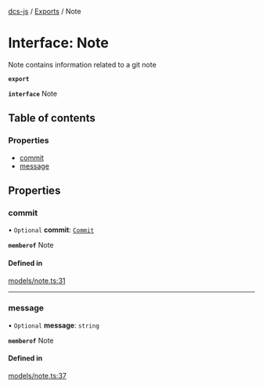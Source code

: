 [dcs-js](../README.md) / [Exports](../modules.md) / Note

# Interface: Note

Note contains information related to a git note

**`export`**

**`interface`** Note

## Table of contents

### Properties

- [commit](Note.md#commit)
- [message](Note.md#message)

## Properties

### <a id="commit" name="commit"></a> commit

• `Optional` **commit**: [`Commit`](Commit.md)

**`memberof`** Note

#### Defined in

[models/note.ts:31](https://github.com/unfoldingWord/dcs-js/blob/42a7ab5/models/note.ts#L31)

___

### <a id="message" name="message"></a> message

• `Optional` **message**: `string`

**`memberof`** Note

#### Defined in

[models/note.ts:37](https://github.com/unfoldingWord/dcs-js/blob/42a7ab5/models/note.ts#L37)
